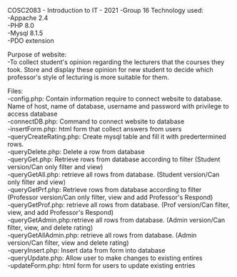 COSC2083 - Introduction to IT - 2021 -Group 16
Technology used: <br>
  -Appache 2.4<br>
  -PHP 8.0<br>
  -Mysql 8.1.5<br>
    -PDO extension<br>

Purpose of website:<br>
  -To collect student's opinion regarding the lecturers that the courses they took. Store and display these opinion for new student to decide which professor's style of lecturing is more suitable for them.<br>
  
Files:<br>
  -config.php: Contain information require to connect website to database. Name of host, name of database, username and password with privilege to access database<br>
  -connectDB.php: Command to connect website to database<br>
  -insertForm.php: html form that collect answers from users<br>
  -queryCreateRating.php: Create mysql table and fill it with predertermined rows. <br>
  -queryDelete.php: Delete a row from database<br>
  -queryGet.php: Retrieve rows from database according to filter (Student version/Can only filter and view)<br>
  -queryGetAll.php: retrieve all rows from database. (Student version/Can only filter and view)<br>
  -queryGetPrf.php: Retrieve rows from database according to filter (Professor version/Can only filter, view and add Professor's Respond)<br>
  -queryGetProf.php: retrieve all rows from database. (Prof version/Can filter, view, and add Professor's Respond)<br>
  -queryGetAdmin.php:retrieve all rows from database. (Admin version/Can filter, view, and delete rating)<br>
  -queryGetAllAdmin.php: retrieve all rows from database. (Admin version/Can filter, view and delete rating)<br>
  -queryInsert.php: Insert data from form into database<br>
  -queryUpdate.php: Allow user to make changes to existing entires<br>
  -updateForm.php: html form for users to update existing entries<br>